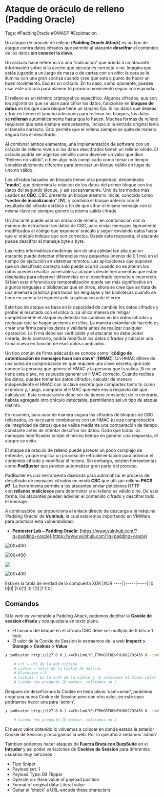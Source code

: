 # Ataque de oráculo de relleno (Padding Oracle)

Tags: #PaddingOracle #OWASP #Explotacion 

Un ataque de oráculo de relleno (**Padding Oracle Attack**) es un tipo de ataque contra datos cifrados que permite al atacante **descifrar** el contenido de los datos **sin conocer la clave**.

Un oráculo hace referencia a una “indicación” que brinda a un atacante información sobre si la acción que ejecuta es correcta o no. Imagina que estás jugando a un juego de mesa o de cartas con un niño: la cara se le ilumina con una gran sonrisa cuando cree que está a punto de hacer un buen movimiento. Eso es un oráculo. En tu caso, como oponente, puedes usar este oráculo para planear tu próximo movimiento según corresponda.

El relleno es un término criptográfico específico. Algunos cifrados, que son los algoritmos que se usan para cifrar los datos, funcionan en **bloques de datos** en los que cada bloque tiene un tamaño fijo. Si los datos que deseas cifrar no tienen el tamaño adecuado para rellenar los bloques, los datos se **rellenan** automáticamente hasta que lo hacen. Muchas formas de relleno requieren que este siempre esté presente, incluso si la entrada original tenía el tamaño correcto. Esto permite que el relleno siempre se quite de manera segura tras el descifrado.

Al combinar ambos elementos, una implementación de software con un oráculo de relleno revela si los datos descifrados tienen un relleno válido. El oráculo podría ser algo tan sencillo como devolver un valor que dice “Relleno no válido”, o bien algo más complicado como tomar un tiempo considerablemente diferente para procesar un bloque válido en lugar de uno no válido.

Los cifrados basados en bloques tienen otra propiedad, denominada “**modo**“, que determina la relación de los datos del primer bloque con los datos del segundo bloque, y así sucesivamente. Uno de los modos más usados es **CBC**. CBC presenta un bloque aleatorio inicial, conocido como “**vector de inicialización**” (**IV**), y combina el bloque anterior con el resultado del cifrado estático a fin de que cifrar el mismo mensaje con la misma clave no siempre genere la misma salida cifrada.

Un atacante puede usar un oráculo de relleno, en combinación con la manera de estructurar los datos de CBC, para enviar mensajes ligeramente modificados al código que expone el oráculo y seguir enviando datos hasta que el oráculo indique que son correctos. Desde esta respuesta, el atacante puede descifrar el mensaje byte a byte.

Las redes informáticas modernas son de una calidad tan alta que un atacante puede detectar diferencias muy pequeñas (menos de 0,1 ms) en el tiempo de ejecución en sistemas remotos. Las aplicaciones que suponen que un descifrado correcto solo puede ocurrir cuando no se alteran los datos pueden resultar vulnerables a ataques desde herramientas que están diseñadas para observar diferencias en el descifrado correcto e incorrecto. Si bien esta diferencia de temporalización puede ser más significativa en algunos lenguajes o bibliotecas que en otros, ahora se cree que se trata de una amenaza práctica para todos los lenguajes y las bibliotecas cuando se tiene en cuenta la respuesta de la aplicación ante el error.

Este tipo de ataque se basa en la capacidad de cambiar los datos cifrados y probar el resultado con el oráculo. La única manera de mitigar completamente el ataque es detectar los cambios en los datos cifrados y rechazar que se hagan acciones en ellos. La manera estándar de hacerlo es crear una firma para los datos y validarla antes de realizar cualquier operación. La firma debe ser verificable y el atacante no debe poder crearla; de lo contrario, podría modificar los datos cifrados y calcular una firma nueva en función de esos datos cambiados.

Un tipo común de firma adecuada se conoce como “**código de autenticación de mensajes hash con clave**” (**HMAC**). Un HMAC difiere de una suma de comprobación en que requiere una clave secreta, que solo conoce la persona que genera el HMAC y la persona que la valida. Si no se tiene esta clave, no se puede generar un HMAC correcto. Cuando recibes los datos, puedes tomar los datos cifrados, calcular de manera independiente el HMAC con la clave secreta que compartes tanto tú como el emisor y, luego, comparar el HMAC que este envía respecto del que calculaste. Esta comparación debe ser de tiempo constante; de lo contrario, habrás agregado otro oráculo detectable, permitiendo así un tipo de ataque distinto.

En resumen, para usar de manera segura los cifrados de bloques de CBC rellenados, es necesario combinarlos con un HMAC (u otra comprobación de integridad de datos) que se valide mediante una comparación de tiempo constante antes de intentar descifrar los datos. Dado que todos los mensajes modificados tardan el mismo tiempo en generar una respuesta, el ataque se evita.

El ataque de oráculo de relleno puede parecer un poco complejo de entender, ya que implica un proceso de retroalimentación para adivinar el contenido cifrado y modificar el relleno. Sin embargo, existen herramientas como **PadBuster** que pueden automatizar gran parte del proceso.

PadBuster es una herramienta diseñada para automatizar el proceso de descifrado de mensajes cifrados en modo **CBC** que utilizan relleno **PKCS #7**. La herramienta permite a los atacantes enviar peticiones HTTP con **rellenos maliciosos** para determinar si el relleno es válido o no. De esta forma, los atacantes pueden adivinar el contenido cifrado y descifrar todo el mensaje.

A continuación, se proporciona el enlace directo de descarga a la máquina ‘Padding Oracle’ de **Vulnhub**, la cual estaremos importando en VMWare para practicar esta vulnerabilidad:

-   **Pentester Lab** **– Padding Oracle**: [https://www.vulnhub.com/?q=padding+oracle](https://www.vulnhub.com/?q=padding+oracle)

![00x400](Pasted%20image%2020230429025642.png)

![00x400](Pasted%20image%2020230429030420.png)

![](Pasted%20image%2020230429025857.png)

![00x400](Pasted%20image%2020230429030239.png)

Esta es la tabla de verdad de la compuerta XOR
|XOR|----|
|-----|-----|
|0 0|0|
|1 0|1|
|0 1|1|
|1 1|0|


## Comandos

Si la web es vulnerable a Padding Attack, podemos decifrar la **Cookie de session cifrada** y nos quedaria en texto plano.
* El tamano del bloque en el cifrado CBC debe ser multiplo de 8 bits = 1 byte.
* El valor de la Cookie de Session lo extraemos de la web **Inspect > Storage > Cookies > Value**

```bash
❯ padbuster http://127.0.0.1 x4ChsJumLYFLF7MHGRFDEwFH1682792456 8 -cookies 'auth=x4ChsJumLYFLF7MHGRFDEwFH1682792456'     # Descifraremos la Cookie de Session 

	# url = Url de la web victima
	# cookie = Valor de la Cookie de Session
	# Blocksize = 8
	# cookies = Es la auth de la Cookie y le colocamos el mismo valor
	# Cuando nos pregunte ID marker, colocamos un 2
```

Despues de descifrarnos la Cookie en testo plano 'user=omar', podemos crear una nueva Cookie de Session pero con otro valor, en este caso podriamos hacer una para 'admin'.
```bash
❯ padbuster http://127.0.0.1 x4ChsJumLYFLF7MHGRFDEwFH1682792456 8 -cookies 'auth=x4ChsJumLYFLF7MHGRFDEwFH1682792456' -plaintext 'user=admin'  # Cifraremos la Cookie de Session 

	# Cuando nos pregunte ID marker, colocamos un 2
```

El nuevo valor obtenido lo volvemos a colocar en donde estaba la anterior Cookie de Session y recargamos la web. Por lo que ahora seriamos 'admin'

Tambien podemos hacer ataques de **Fuerza Bruta con BurpSuite** en el **Intruder** y asi poder variaciones de **Cookies de Session** para diferentes usuarios muy cercanos 
* Tipo Sniper
* Payload set: 1
* Payload Type: Bit Flipper
* Operate on: Base value of payload position
* Format of original data: Literal value
* Quitar el 'check' a URL-encode these characters